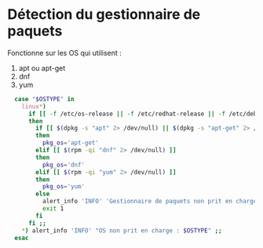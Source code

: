 # Détection du gestionnaire de paquets
Fonctionne sur les OS qui utilisent :
1. apt ou apt-get
2. dnf
3. yum

```bash
  case "$OSTYPE" in
    linux*)
      if [[ -f /etc/os-release || -f /etc/redhat-release || -f /etc/debian_version ]]
      then
        if [[ $(dpkg -s "apt" 2> /dev/null) || $(dpkg -s "apt-get" 2> /dev/null) ]]
        then
          pkg_os='apt-get'
        elif [[ $(rpm -qi "dnf" 2> /dev/null) ]]
        then
          pkg_os='dnf'
        elif [[ $(rpm -qi "yum" 2> /dev/null) ]]
        then
          pkg_os='yum'
        else
          alert_info 'INFO' 'Gestionnaire de paquets non prit en charge'
          exit 1
        fi
      fi ;;
    *) alert_info 'INFO' "OS non prit en charge : $OSTYPE" ;;
  esac
```
